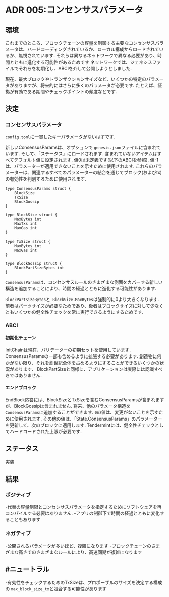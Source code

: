 # ADR 005:コンセンサスパラメータ

## 環境

これまでのところ、ブロックチェーンの容量を制御する主要なコンセンサスパラメータは、ハードコーディングされているか、ローカル構成からロードされているか、無視されています.
それらは異なるネットワークで異なる必要があり、時間とともに進化する可能性があるためです
ネットワークでは、ジェネシスファイルでそれらを初期化し、ABCIを介して公開しようとしました.

現在、最大ブロックやトランザクションサイズなど、いくつかの特定のパラメータがありますが、将来的にはさらに多くのパラメータが必要です.
たとえば、証拠が有効である期間やチェックポイントの頻度などです.

## 決定

### コンセンサスパラメータ

`config.toml`に一貫したキーパラメータがないはずです.

新しいConsensusParamsは、オプションで `genesis.json`ファイルに含まれています.
そして、「ステータス」にロードされます. 含まれていないアイテムはすべてデフォルト値に設定されます.
値0は未定義です(以下のABCIを参照). 値-1は、パラメーターが適用できないことを示すために使用されます.
これらのパラメーターは、関連するすべてのパラメーターの結合を通じてブロック(およびtx)の有効性を判別するために使用されます.

```
type ConsensusParams struct {
    BlockSize
    TxSize
    BlockGossip
}

type BlockSize struct {
    MaxBytes int
    MaxTxs int
    MaxGas int
}

type TxSize struct {
    MaxBytes int
    MaxGas int
}

type BlockGossip struct {
    BlockPartSizeBytes int
}
```

`ConsensusParams`は、コンセンサスルールのさまざまな側面をカバーする新しい構造を追加することにより、時間の経過とともに進化する可能性があります.

`BlockPartSizeBytes`と` BlockSize.MaxBytes`は強制的に0より大きくなります.
前者はパーツサイズが必要なためであり、後者はブロックサイズに対して少なくともいくつかの健全性チェックを常に実行できるようにするためです.

### ABCI

#### 初期化チェーン

InitChainは現在、バリデーターの初期セットを使用しています. ConsensusParamsの一部も含めるように拡張する必要があります.
創造物に何かがない限り、それを創世記全体を占めるようにすることができるいくつかの状況があります、
BlockPartSizeと同様に、アプリケーションは実際には認識すべきではありません.

#### エンドブロック

EndBlock応答には、BlockSizeとTxSizeを含むConsensusParamsが含まれますが、BlockGossipは含まれません.
将来、他のパラメータ構造を `ConsensusParams`に追加することができます.
`0`の値は、変更がないことを示すために使用されます.
その他の値は、「State.ConsensusParams」のパラメーターを更新して、次のブロックに適用します.
Tendermintには、健全性チェックとしてハードコードされた上限が必要です.

## ステータス

実装

## 結果

### ポジティブ

-代替の容量制限とコンセンサスパラメータを指定するためにソフトウェアを再コンパイルする必要はありません.
-アプリの制御下で時間の経過とともに変化することもあります

### ネガティブ

-公開されるパラメータが多いほど、複雑になります
-ブロックチェーンのさまざまな高さでのさまざまなルールにより、高速同期が複雑になります

## #ニュートラル

-有効性をチェックするためのTxSizeは、プロポーザルのサイズを決定する構成の `max_block_size_tx`と競合する可能性があります
